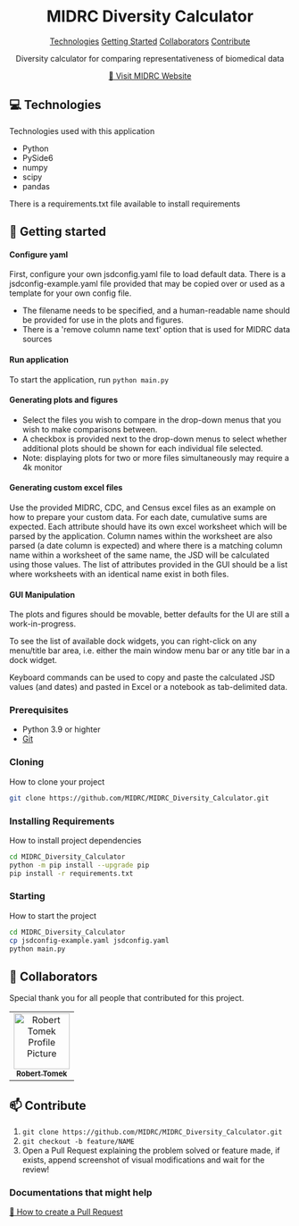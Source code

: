                   
 
<h1 align="center" style="font-weight: bold;">MIDRC Diversity Calculator</h1>

<p align="center">
<a href="#tech">Technologies</a>
<a href="#started">Getting Started</a>
<a href="#colab">Collaborators</a>
<a href="#contribute">Contribute</a> 
</p>


<p align="center">Diversity calculator for comparing representativeness of biomedical data</p>


<p align="center">
<a href="https://www.midrc.org/">📱 Visit MIDRC Website</a>
</p>
 
<h2 id="technologies">💻 Technologies</h2>

Technologies used with this application
* Python
* PySide6
* numpy
* scipy
* pandas

There is a requirements.txt file available to install requirements
 
<h2 id="started">🚀 Getting started</h2>

#### Configure yaml
First, configure your own jsdconfig.yaml file to load default data. There is a jsdconfig-example.yaml file provided that may be copied over or used as a template for your own config file.
* The filename needs to be specified, and a human-readable name should be provided for use in the plots and figures. 
* There is a 'remove column name text' option that is used for MIDRC data sources

#### Run application
To start the application, run `python main.py`

#### Generating plots and figures
* Select the files you wish to compare in the drop-down menus that you wish to make comparisons between. 
* A checkbox is provided next to the drop-down menus to select whether additional plots should be shown for each individual file selected. 
* Note: displaying plots for two or more files simultaneously may require a 4k monitor

#### Generating custom excel files
Use the provided MIDRC, CDC, and Census excel files as an example on how to prepare your custom data. For each date, cumulative sums are expected. Each attribute should have its own excel worksheet which will be parsed by the application. Column names within the worksheet are also parsed (a date column is expected) and where there is a matching column name within a worksheet of the same name, the JSD will be calculated using those values. The list of attributes provided in the GUI should be a list where worksheets with an identical name exist in both files.

#### GUI Manipulation
The plots and figures should be movable, better defaults for the UI are still a work-in-progress. 

To see the list of available dock widgets, you can right-click on any menu/title bar area, i.e. either the main window menu bar or any title bar in a dock widget.

Keyboard commands can be used to copy and paste the calculated JSD values (and dates) and pasted in Excel or a notebook as tab-delimited data.

 
<h3>Prerequisites</h3>

- Python 3.9 or highter
- [Git](https://github.com)
 
<h3>Cloning</h3>

How to clone your project

```bash
git clone https://github.com/MIDRC/MIDRC_Diversity_Calculator.git
```
 
<h3>Installing Requirements</h3>

How to install project dependencies

```bash
cd MIDRC_Diversity_Calculator
python -m pip install --upgrade pip
pip install -r requirements.txt
```

<h3>Starting</h3>

How to start the project

```bash
cd MIDRC_Diversity_Calculator
cp jsdconfig-example.yaml jsdconfig.yaml
python main.py
```
 
<h2 id="colab">🤝 Collaborators</h2>

<p>Special thank you for all people that contributed for this project.</p>
<table>
<tr>

<td align="center">
<a href="https://github.com/rtomek">
<img src="https://avatars.githubusercontent.com/u/47761173" width="100px;" alt="Robert Tomek Profile Picture"/><br>
<sub>
<b>Robert Tomek</b>
</sub>
</a>
</td>

</tr>
</table>
 
<h2 id="contribute">📫 Contribute</h2>

1. `git clone https://github.com/MIDRC/MIDRC_Diversity_Calculator.git`
2. `git checkout -b feature/NAME`
3. Open a Pull Request explaining the problem solved or feature made, if exists, append screenshot of visual modifications and wait for the review!
 
<h3>Documentations that might help</h3>

[📝 How to create a Pull Request](https://www.atlassian.com/br/git/tutorials/making-a-pull-request)
